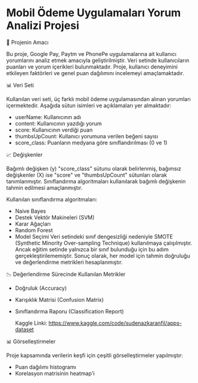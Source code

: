 # Mobil Ödeme Uygulamaları Yorum Analizi Projesi

🎯 Projenin Amacı 

Bu proje, Google Pay, Paytm ve PhonePe uygulamalarına ait kullanıcı yorumlarını analiz etmek amacıyla geliştirilmiştir. Veri setinde kullanıcıların puanları ve yorum içerikleri bulunmaktadır. Proje, kullanıcı deneyimini etkileyen faktörleri ve genel puan dağılımını incelemeyi amaçlamaktadır.

📊 Veri Seti 

Kullanılan veri seti, üç farklı mobil ödeme uygulamasından alınan yorumları içermektedir. Aşağıda sütun isimleri ve açıklamaları yer almaktadır:
* userName: Kullanıcının adı
* content: Kullanıcının yazdığı yorum
* score: Kullanıcının verdiği puan
* thumbsUpCount: Kullanıcı yorumuna verilen beğeni sayısı
* score_class: Puanların medyana göre sınıflandırılması (0 ve 1)

📈 Değişkenler

Bağımlı değişken (y) "score_class" sütunu olarak belirlenmiş, bağımsız değişkenler (X) ise "score" ve "thumbsUpCount" sütunları olarak tanımlanmıştır. Sınıflandırma algoritmaları kullanılarak bağımlı değişkenin tahmin edilmesi amaçlanmıştır.

Kullanılan sınıflandırma algoritmaları:
  * Naive Bayes
  * Destek Vektör Makineleri (SVM)
  * Karar Ağaçları
  * Random Forest
  * Model Seçimi
Veri setindeki sınıf dengesizliği nedeniyle SMOTE (Synthetic Minority Over-sampling Technique) kullanılmaya çalışılmıştır. Ancak eğitim setinde yalnızca bir sınıf bulunduğu için bu adım gerçekleştirilememiştir. Sonuç olarak, her model için tahmin doğruluğu ve değerlendirme metrikleri hesaplanmıştır.

📉 Değerlendirme Sürecinde Kullanılan Metrikler 

* Doğruluk (Accuracy)
* Karışıklık Matrisi (Confusion Matrix)
* Sınıflandırma Raporu (Classification Report)

  Kaggle Linki: https://www.kaggle.com/code/sudenazkaranfil/apps-dataset

📊 Görselleştirmeler

Proje kapsamında verilerin keşfi için çeşitli görselleştirmeler yapılmıştır:
* Puan dağılımı histogramı
* Korelasyon matrisinin heatmap'i
